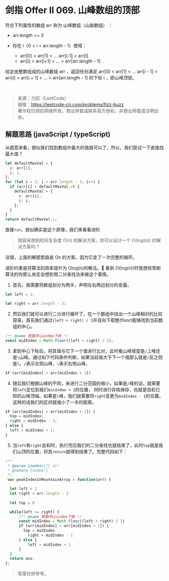 # 剑指 Offer II 069. 山峰数组的顶部

符合下列属性的数组 arr 称为 山峰数组（山脉数组） ：

- arr.length >= 3
- 存在 i（0 < i < arr.length - 1）使得：

  - arr[0] < arr[1] < ... arr[i-1] < arr[i]
  - arr[i] > arr[i+1] > ... > arr[arr.length - 1]

给定由整数组成的山峰数组 arr ，返回任何满足 arr[0] < arr[1] < ... arr[i - 1] < arr[i] > arr[i + 1] > ... > arr[arr.length - 1] 的下标 i ，即山峰顶部。

<br>

> 来源：力扣（LeetCode）<br>
> 链接：https://leetcode-cn.com/problems/fizz-buzz<br>
> 著作权归领扣网络所有。商业转载请联系官方授权，非商业转载请注明出处。<br>

## 解题思路 (javaScript / typeScript)

从题意来看，貌似我们找到数组中最大的值就可以了。所以，我们尝试一下直接找最大值？

```js
let defaultMaxVal = {
  v: arr[1],
  i: 1,
};
for (let i = 2; i < arr.length - 1; i++) {
  if (arr[i] > defaultMaxVal.v) {
    defaultMaxVal = {
      v: arr[i],
      i: i,
    };
  }
}
return defaultMaxVal.i;
```

直接`run`，貌似确实是这个原理，我们来看看进阶

> 很容易想到时间复杂度 O(n) 的解决方案，你可以设计一个 O(log(n)) 的解决方案吗？

没错，上面的解题思路是 On 的方案，因为它走了一次完整的循环。

进阶约束是将算法的效率提升为 Olog(n)的解法。 看到 O(log(n))时我想经常刷算法的你那么肯定会想到用二分查找法来做这个事情。

1. 首先，我需要将数组划分为两半，声明左右两边划分的变量。

```js
let left = 1;

let right = arr.length - 2;
```

2. 然后我们就可以进行二分进行循环了，在一个数组中找出一个山峰相对的比较容易，首先我们通过`(left + right) / 2`并且向下取整(floor)能够找到当前数组的中心。

```js
/** @name 获取中心index下标 */
const midIndex = Math.floor((left + right) / 2);
```

3. 拿到中心下标后，将其值与它下一个值进行比对，此时看山峰坡度是`/`上峰还是`\`山峰。通过如下代码条件判断，如果当前值大于下一个值那么就是`/`反之则是`\`。`/`表示左侧山峰，`\`表示右侧山峰。

```js
if (arr[midIndex] > arr[midIndex + 1])
```

4. 随后我们根据山峰的不同，来进行二分范围的缩小，如果是`/`峰的话，就需要将`left`定位到我们`minIndex + 1`的位置， 同时进行存档保存，也就是目前已知的山峰顶端。如果是`\`峰，我们就需要将`right`变更为`midIndex - 1`的位置。这样的话我们的区间就缩小了一半的距离。

```js
if (arr[midIndex] > arr[midIndex + 1]) {
  top = midIndex;
  right = midIndex - 1;
} else {
  left = midIndex + 1;
}
```

5. 当`left`和`right`会和时，执行完后我们的二分查找也就结束了，此时`top`就是我们山顶的位置，将其`return`就得到结果了。完整代码如下：

```js
/**
 * @param {number[]} arr
 * @return {number}
 */
 var peakIndexInMountainArray = function(arr) {

  let left = 1
  let right = arr.length - 2
  
  let top = 0

  while(left <= right) {
      /** @name 获取中心index下标 */
      const midIndex = Math.floor((left + right) / 2)
      if (arr[midIndex] > arr[midIndex + 1]) {
        top = midIndex
          right = midIndex - 1
      } else {
          left = midIndex + 1
      }
  }
  return ans;
};
```

> 答案仅供参考。